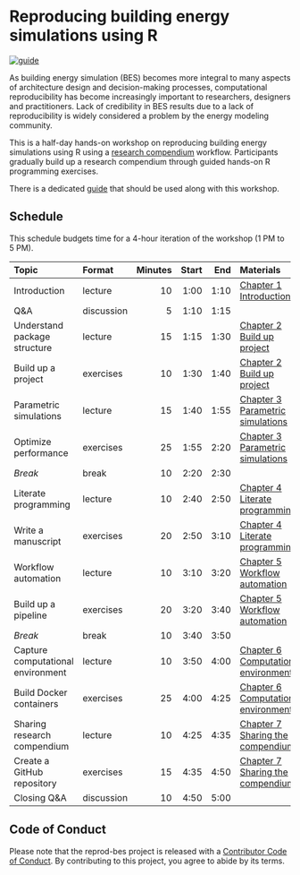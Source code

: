 # Reproducing building energy simulations using R

<!-- badges: start -->
[![guide](https://github.com/hongyuanjia/reprod-bes/actions/workflows/bookdown.yaml/badge.svg)](https://github.com/hongyuanjia/reprod-bes/actions/workflows/bookdown.yaml)
<!-- badges: end -->

As building energy simulation (BES) becomes more integral to many aspects of
architecture design and decision-making processes, computational reproducibility
has become increasingly important to researchers, designers and practitioners.
Lack of credibility in BES results due to a lack of reproducibility is widely
considered a problem by the energy modeling community.

This is a half-day hands-on workshop on reproducing building energy simulations
using R using a [research compendium](https://peerj.com/preprints/3192)
workflow. Participants gradually build up a research compendium through guided
hands-on R programming exercises.

There is a dedicated [guide](https://reprod-bes.hongyuanjia.me/) that should be
used along with this workshop.

## Schedule

This schedule budgets time for a 4-hour iteration of the workshop (1 PM to 5 PM).

| Topic                             | Format     | Minutes | Start |  End | Materials                                                                          |
|:----------------------------------|:-----------|--------:|------:|-----:|:-----------------------------------------------------------------------------------|
| Introduction                      | lecture    |      10 |  1:00 | 1:10 | [Chapter 1 Introduction](https://reprod-bes.hongyuanjia.me/intro.html)             |
| Q&A                               | discussion |       5 |  1:10 | 1:15 |                                                                                    |
| Understand package structure      | lecture    |      15 |  1:15 | 1:30 | [Chapter 2 Build up project](https://reprod-bes.hongyuanjia.me/project.html)       |
| Build up a project                | exercises  |      10 |  1:30 | 1:40 | [Chapter 2 Build up project](https://reprod-bes.hongyuanjia.me/project.html)       |
| Parametric simulations            | lecture    |      15 |  1:40 | 1:55 | [Chapter 3 Parametric simulations](https://reprod-bes.hongyuanjia.me/eplusr.html)  |
| Optimize performance              | exercises  |      25 |  1:55 | 2:20 | [Chapter 3 Parametric simulations](https://reprod-bes.hongyuanjia.me/eplusr.html)  |
| *Break*                           | break      |      10 |  2:20 | 2:30 |                                                                                    |
| Literate programming              | lecture    |      10 |  2:40 | 2:50 | [Chapter 4 Literate programming](https://reprod-bes.hongyuanjia.me/rmarkdown.html) |
| Write a manuscript                | exercises  |      20 |  2:50 | 3:10 | [Chapter 4 Literate programming](https://reprod-bes.hongyuanjia.me/rmarkdown.html) |
| Workflow automation               | lecture    |      10 |  3:10 | 3:20 | [Chapter 5 Workflow automation](https://reprod-bes.hongyuanjia.me/targets.html)    |
| Build up a pipeline               | exercises  |      20 |  3:20 | 3:40 | [Chapter 5 Workflow automation](https://reprod-bes.hongyuanjia.me/targets.html)    |
| *Break*                           | break      |      10 |  3:40 | 3:50 |                                                                                    |
| Capture computational environment | lecture    |      10 |  3:50 | 4:00 | [Chapter 6 Computational environment](https://reprod-bes.hongyuanjia.me/renv.html) |
| Build Docker containers           | exercises  |      25 |  4:00 | 4:25 | [Chapter 6 Computational environment](https://reprod-bes.hongyuanjia.me/renv.html) |
| Sharing research compendium       | lecture    |      10 |  4:25 | 4:35 | [Chapter 7 Sharing the compendium](https://reprod-bes.hongyuanjia.me/github.html)  |
| Create a GitHub repository        | exercises  |      15 |  4:35 | 4:50 | [Chapter 7 Sharing the compendium](https://reprod-bes.hongyuanjia.me/github.html)  |
| Closing Q&A                       | discussion |      10 |  4:50 | 5:00 |                                                                                    |

## Code of Conduct

Please note that the reprod-bes project is released with a [Contributor Code of
Conduct](https://contributor-covenant.org/version/2/0/CODE_OF_CONDUCT.html). By
contributing to this project, you agree to abide by its terms.
